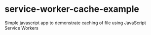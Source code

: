 # service-worker-cache-example
Simple javascript app to demonstrate caching of file using JavaScript Service Workers
